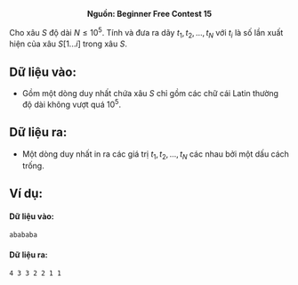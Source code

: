 **<center>Nguồn: Beginner Free Contest 15</center>**

Cho xâu $S$ độ dài $N ≤ 10^5$. Tính và đưa ra dãy $t_1, t_2, ..., t_N$ với $t_i$ là số lần xuất hiện của xâu $S[1...i]$ trong xâu $S$.

## Dữ liệu vào:
- Gồm một dòng duy nhất chứa xâu $S$ chỉ gồm các chữ cái Latin thường độ dài không vượt quá $10^5$.

## Dữ liệu ra:
- Một dòng duy nhất in ra các giá trị $t_1, t_2, ..., t_N$ các nhau bởi một dấu cách trống.

## Ví dụ:
#### Dữ liệu vào:
```
abababa
```

#### Dữ liệu ra:
```
4 3 3 2 2 1 1
```